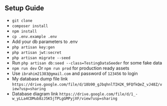 ## Setup Guide

- `git clone`
- `composer install`
- `npm install`
- `cp .env.example .env`
- Add your db parameters to .env
- `php artisan key:gen`
- `php artisan jwt:secret`
- `php artisan migrate --seed`
-  Run `php artisan db:seed --class=TestingDataSeeder` for some fake data
- `npm run dev` Or `npm run prod` for production ready assets
- Use `ibrahim21383@gmail.com` and password of `123456` to login
- My database dump file link 
`https://drive.google.com/file/d/18b90_gJbqhnlTIH2K_9FQfkQeZ_vJ48Z/view?usp=sharing`
- Database diagram link 
`https://drive.google.com/file/d/1_-w_yLLa4CDMub8zJ5K5jTPLgGMPyjXF/view?usp=sharing`  
